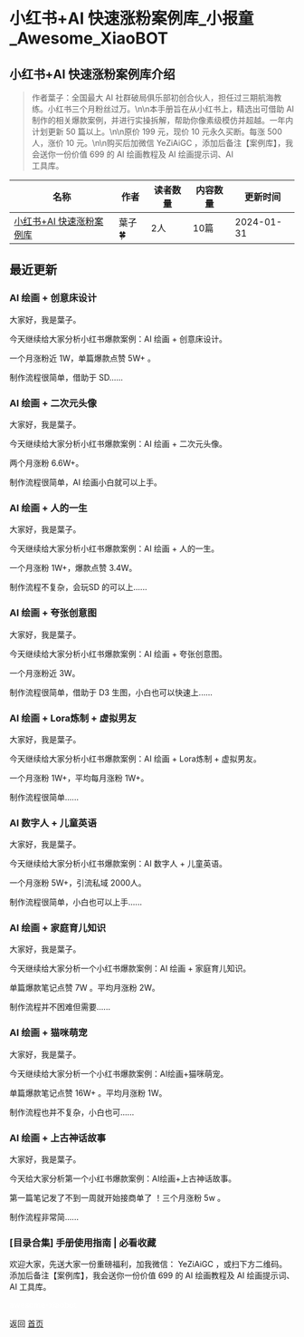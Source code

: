 # 小红书+AI 快速涨粉案例库_小报童_Awesome_XiaoBOT

## 小红书+AI 快速涨粉案例库介绍
> 作者葉子：全国最大 AI 社群破局俱乐部初创合伙人，担任过三期航海教练。小红书三个月粉丝过万。\n\n本手册旨在从小红书上，精选出可借助 AI  
制作的相关爆款案例，并进行实操拆解，帮助你像素级模仿并超越。一年内计划更新 50 篇以上。\n\n原价 199 元，现价 10 元永久买断。每涨 500  
人，涨价 10 元。\n\n购买后加微信 YeZiAiGC ，添加后备注【案例库】，我会送你一份价值 699 的 AI 绘画教程及 AI 绘画提示词、AI  
工具库。  
  


|名称|作者|读者数量|内容数量|更新时间|
|---|---|---|---|---|
|[小红书+AI 快速涨粉案例库](https://xiaobot.net/p/YeZiAiGC?refer=9c3f1c95-a052-465a-9902-f6d75080262a)|葉子🍀|2人|10篇|2024-01-31|

## 最近更新
### AI 绘画 + 创意床设计

大家好，我是葉子。

今天继续给大家分析小红书爆款案例：AI 绘画 + 创意床设计。

一个月涨粉近 1W，单篇爆款点赞 5W+ 。

制作流程很简单，借助于 SD......

### AI 绘画 + 二次元头像

大家好，我是葉子。

今天继续给大家分析小红书爆款案例：AI 绘画 + 二次元头像。

两个月涨粉 6.6W+。

制作流程很简单，AI 绘画小白就可以上手。

### AI 绘画 + 人的一生

大家好，我是葉子。

今天继续给大家分析小红书爆款案例：AI 绘画 + 人的一生。

一个月涨粉 1W+，爆款点赞 3.4W。

制作流程不复杂，会玩SD 的可以上......

### AI 绘画 + 夸张创意图

大家好，我是葉子。

今天继续给大家分析小红书爆款案例：AI 绘画 + 夸张创意图。

一个月涨粉近 3W。

制作流程很简单，借助于 D3 生图，小白也可以快速上......

### AI 绘画 + Lora炼制 + 虚拟男友

大家好，我是葉子。

今天继续给大家分析小红书爆款案例：AI 绘画 + Lora炼制 + 虚拟男友。

一个月涨粉 1W+，平均每月涨粉 1W+。

制作流程很简单......

### AI 数字人 + 儿童英语

大家好，我是葉子。

今天继续给大家分析小红书爆款案例：AI 数字人 + 儿童英语。

一个月涨粉 5W+，引流私域 2000人。

制作流程很简单，小白也可以上手......

### AI 绘画 + 家庭育儿知识

大家好，我是葉子。

今天继续给大家分析一个小红书爆款案例：AI 绘画 + 家庭育儿知识。

单篇爆款笔记点赞 7W 。平均月涨粉 2W。

制作流程并不困难但需要......

### AI 绘画 + 猫咪萌宠

大家好，我是葉子。

今天继续给大家分析一个小红书爆款案例：AI绘画+猫咪萌宠。

单篇爆款笔记点赞 16W+ 。平均月涨粉 1W。

制作流程也并不复杂，小白也可......

### AI 绘画 + 上古神话故事

大家好，我是葉子。

今天给大家分析第一个小红书爆款案例：AI绘画+上古神话故事。

第一篇笔记发了不到一周就开始接商单了 ！三个月涨粉 5w 。

制作流程非常简......

### [目录合集] 手册使用指南 | 必看收藏

欢迎大家，先送大家一份重磅福利，加我微信： YeZiAiGC ，或扫下方二维码。添加后备注【案例库】，我会送你一份价值 699 的 AI 绘画教程及 AI
绘画提示词、AI 工具库。


<a href="https://github.com/Reno9527/awesome-xiaobot" style="color: white; text-decoration: none;">awesome-xiaobot</a>

返回 [首页](../README.md)
